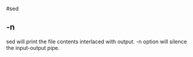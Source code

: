 #sed

## -n

sed will print the file contents interlaced with output. -n option will silence the input-output pipe.
